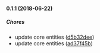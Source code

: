 #### 0.1.1 (2018-06-22)

##### Chores

*  update core entities ([d5b32dee](https://code.flyacts.com/backend/core-entities/commit/d5b32dee390d8ed04e393dc01fca601987283006))
*  update core entities ([ad37f45b](https://code.flyacts.com/backend/core-entities/commit/ad37f45b0d49db339e13edaf90768abd88bb02b0))

